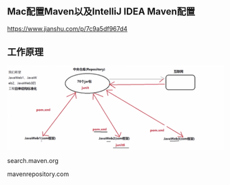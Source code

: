 ## Mac配置Maven以及IntelliJ IDEA Maven配置

https://www.jianshu.com/p/7c9a5df967d4

## 工作原理

![image-20201113125619222](../images/image-20201113125619222.png)

search.maven.org

mavenrepository.com

